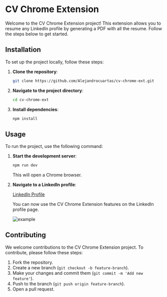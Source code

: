 # CV Chrome Extension

Welcome to the CV Chrome Extension project! This extension allows you to resume any LinkedIn profile by generating a PDF with all the resume. Follow the steps below to get started.

## Installation

To set up the project locally, follow these steps:

1. **Clone the repository**:
    ```sh
    git clone https://github.com/Alejandrocuartas/cv-chrome-ext.git
    ```

2. **Navigate to the project directory**:
    ```sh
    cd cv-chrome-ext
    ```

3. **Install dependencies**:
    ```sh
    npm install
    ```

## Usage

To run the project, use the following command:

1. **Start the development server**:
    ```sh
    npm run dev
    ```

    This will open a Chrome browser.

2. **Navigate to a LinkedIn profile**:

   [LinkedIn Profile](https://www.linkedin.com/in/cuartas)

    You can now use the CV Chrome Extension features on the LinkedIn profile page.

   ![example](https://public-ale31jo.s3.amazonaws.com/Screenshot+2024-05-21+at+4.26.34%E2%80%AFPM.png)

## Contributing

We welcome contributions to the CV Chrome Extension project. To contribute, please follow these steps:

1. Fork the repository.
2. Create a new branch (`git checkout -b feature-branch`).
3. Make your changes and commit them (`git commit -m 'Add new feature'`).
4. Push to the branch (`git push origin feature-branch`).
5. Open a pull request.
